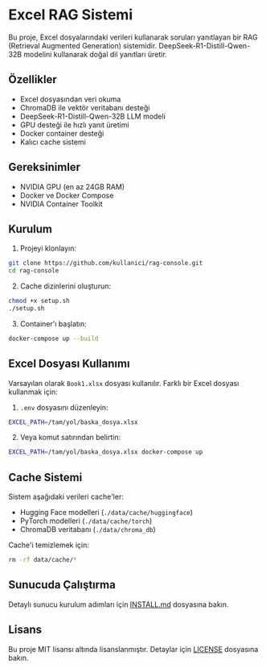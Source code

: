 # Excel RAG Sistemi

Bu proje, Excel dosyalarındaki verileri kullanarak soruları yanıtlayan bir RAG (Retrieval Augmented Generation) sistemidir. DeepSeek-R1-Distill-Qwen-32B modelini kullanarak doğal dil yanıtları üretir.

## Özellikler

- Excel dosyasından veri okuma
- ChromaDB ile vektör veritabanı desteği
- DeepSeek-R1-Distill-Qwen-32B LLM modeli
- GPU desteği ile hızlı yanıt üretimi
- Docker container desteği
- Kalıcı cache sistemi

## Gereksinimler

- NVIDIA GPU (en az 24GB RAM)
- Docker ve Docker Compose
- NVIDIA Container Toolkit

## Kurulum

1. Projeyi klonlayın:
```bash
git clone https://github.com/kullanici/rag-console.git
cd rag-console
```

2. Cache dizinlerini oluşturun:
```bash
chmod +x setup.sh
./setup.sh
```

3. Container'ı başlatın:
```bash
docker-compose up --build
```

## Excel Dosyası Kullanımı

Varsayılan olarak `Book1.xlsx` dosyası kullanılır. Farklı bir Excel dosyası kullanmak için:

1. `.env` dosyasını düzenleyin:
```bash
EXCEL_PATH=/tam/yol/baska_dosya.xlsx
```

2. Veya komut satırından belirtin:
```bash
EXCEL_PATH=/tam/yol/baska_dosya.xlsx docker-compose up
```

## Cache Sistemi

Sistem aşağıdaki verileri cache'ler:
- Hugging Face modelleri (`./data/cache/huggingface`)
- PyTorch modelleri (`./data/cache/torch`)
- ChromaDB veritabanı (`./data/chroma_db`)

Cache'i temizlemek için:
```bash
rm -rf data/cache/*
```

## Sunucuda Çalıştırma

Detaylı sunucu kurulum adımları için [INSTALL.md](INSTALL.md) dosyasına bakın.

## Lisans

Bu proje MIT lisansı altında lisanslanmıştır. Detaylar için [LICENSE](LICENSE) dosyasına bakın. 